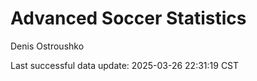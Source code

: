 # Advanced Soccer Statistics
Denis Ostroushko

<!-- gfm -->

Last successful data update: 2025-03-26 22:31:19 CST
